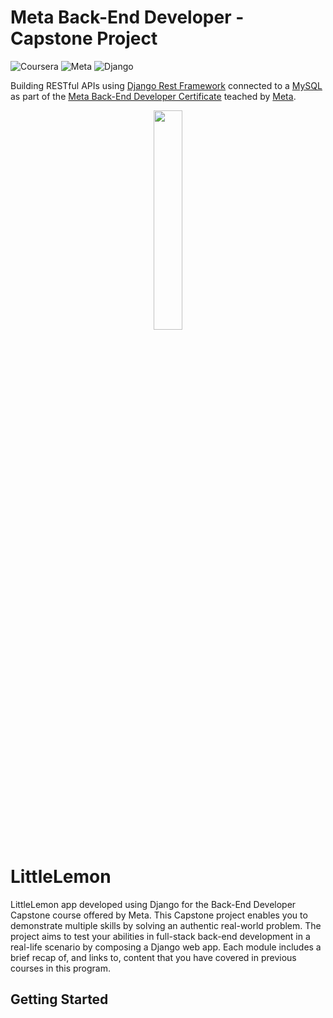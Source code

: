 # Meta Back-End Developer - Capstone Project

![Coursera](https://img.shields.io/badge/Coursera-0747a6?style=flat&logo=coursera&logoColor=white)
![Meta](https://img.shields.io/badge/Meta-0668E1?style=flat&logo=meta&logoColor=white)
![Django](https://img.shields.io/badge/Django-092e20?style=flat&logo=django&logoColor=white)

Building RESTful APIs using [Django Rest Framework](https://www.django-rest-framework.org/) connected to a [MySQL](https://dev.mysql.com/downloads/) as part of the [Meta Back-End Developer Certificate](https://www.coursera.org/professional-certificates/meta-back-end-developer) teached by [Meta](https://www.facebook.com/business/learn/back-end-back-end-developer-certificate-coursera).

<p align="center">
    <a href="https://www.credly.com/org/facebook-blueprint/badge/meta-back-end-developer-certificate">
        <img src="https://images.credly.com/size/680x680/images/4d81763c-b917-4ab9-92be-103af95c0a21/image.png" width="30%" height="30%" />
    </a>
</p>



# LittleLemon
LittleLemon app developed using Django for the Back-End Developer Capstone course offered by Meta. This Capstone project enables you to demonstrate multiple skills by solving an authentic real-world problem. The project aims to test your abilities in full-stack back-end development in a real-life scenario by composing a Django web app. Each module includes a brief recap of, and links to, content that you have covered in previous courses in this program.

## Getting Started
